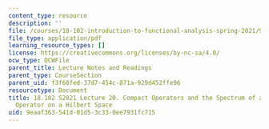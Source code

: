 ```yaml
---
content_type: resource
description: ''
file: /courses/18-102-introduction-to-functional-analysis-spring-2021/9eaaf363541d01d53c330ee7931fc715_MIT18_102s21_lec20.pdf
file_type: application/pdf
learning_resource_types: []
license: https://creativecommons.org/licenses/by-nc-sa/4.0/
ocw_type: OCWFile
parent_title: Lecture Notes and Readings
parent_type: CourseSection
parent_uid: f3f68fed-37d7-454c-871a-929d452ffe96
resourcetype: Document
title: 18.102 S2021 Lecture 20. Compact Operators and the Spectrum of a Bounded Linear
  Operator on a Hilbert Space
uid: 9eaaf363-541d-01d5-3c33-0ee7931fc715
---
```

